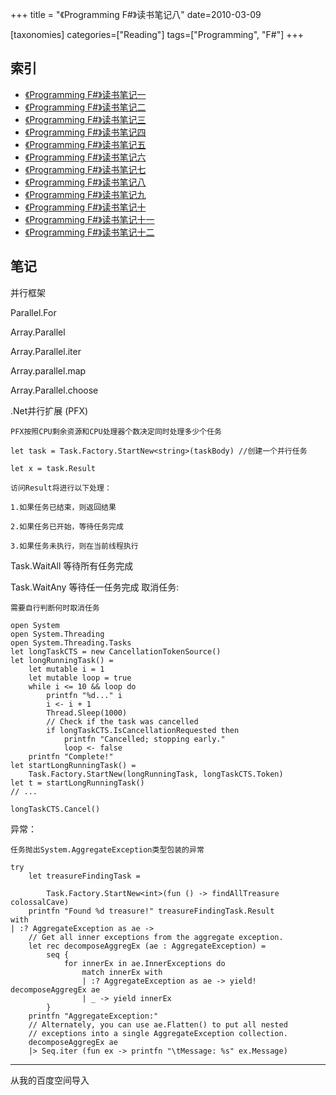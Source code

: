 +++
title = "《Programming F#》读书笔记八"
date=2010-03-09

[taxonomies]
categories=["Reading"]
tags=["Programming", "F#"]
+++

## 索引
- [《Programming F#》读书笔记一](@/blog/life/reading/programming-fsharp/programming-fsharp-1.md)
- [《Programming F#》读书笔记二](@/blog/life/reading/programming-fsharp/programming-fsharp-2.md)
- [《Programming F#》读书笔记三](@/blog/life/reading/programming-fsharp/programming-fsharp-3.md)
- [《Programming F#》读书笔记四](@/blog/life/reading/programming-fsharp/programming-fsharp-4.md)
- [《Programming F#》读书笔记五](@/blog/life/reading/programming-fsharp/programming-fsharp-5.md)
- [《Programming F#》读书笔记六](@/blog/life/reading/programming-fsharp/programming-fsharp-6.md)
- [《Programming F#》读书笔记七](@/blog/life/reading/programming-fsharp/programming-fsharp-7.md)
- [《Programming F#》读书笔记八](@/blog/life/reading/programming-fsharp/programming-fsharp-8.md)
- [《Programming F#》读书笔记九](@/blog/life/reading/programming-fsharp/programming-fsharp-9.md)
- [《Programming F#》读书笔记十](@/blog/life/reading/programming-fsharp/programming-fsharp-10.md)
- [《Programming F#》读书笔记十一](@/blog/life/reading/programming-fsharp/programming-fsharp-11.md)
- [《Programming F#》读书笔记十二](@/blog/life/reading/programming-fsharp/programming-fsharp-12.md)

## 笔记

并行框架

Parallel.For

Array.Parallel

Array.Parallel.iter

Array.parallel.map

Array.Parallel.choose

.Net并行扩展 (PFX)

    PFX按照CPU剩余资源和CPU处理器个数决定同时处理多少个任务

    let task = Task.Factory.StartNew<string>(taskBody) //创建一个并行任务

    let x = task.Result

    访问Result将进行以下处理：

    1.如果任务已结束，则返回结果

    2.如果任务已开始，等待任务完成

    3.如果任务未执行，则在当前线程执行

Task.WaitAll 等待所有任务完成

Task.WaitAny 等待任一任务完成
取消任务:

    需要自行判断何时取消任务

    open System
    open System.Threading
    open System.Threading.Tasks
    let longTaskCTS = new CancellationTokenSource()
    let longRunningTask() =
        let mutable i = 1
        let mutable loop = true
        while i <= 10 && loop do
            printfn "%d..." i
            i <- i + 1
            Thread.Sleep(1000)
            // Check if the task was cancelled
            if longTaskCTS.IsCancellationRequested then
                printfn "Cancelled; stopping early."
                loop <- false
        printfn "Complete!"
    let startLongRunningTask() =
        Task.Factory.StartNew(longRunningTask, longTaskCTS.Token)
    let t = startLongRunningTask()
    // ...   

    longTaskCTS.Cancel()

异常：

    任务抛出System.AggregateException类型包装的异常

    try
        let treasureFindingTask =

            Task.Factory.StartNew<int>(fun () -> findAllTreasure colossalCave)
        printfn "Found %d treasure!" treasureFindingTask.Result
    with
    | :? AggregateException as ae ->
        // Get all inner exceptions from the aggregate exception.
        let rec decomposeAggregEx (ae : AggregateException) =
            seq {
                for innerEx in ae.InnerExceptions do
                    match innerEx with
                    | :? AggregateException as ae -> yield! decomposeAggregEx ae
                    | _ -> yield innerEx
            }
        printfn "AggregateException:"
        // Alternately, you can use ae.Flatten() to put all nested
        // exceptions into a single AggregateException collection.
        decomposeAggregEx ae
        |> Seq.iter (fun ex -> printfn "\tMessage: %s" ex.Message)


---
从我的百度空间导入